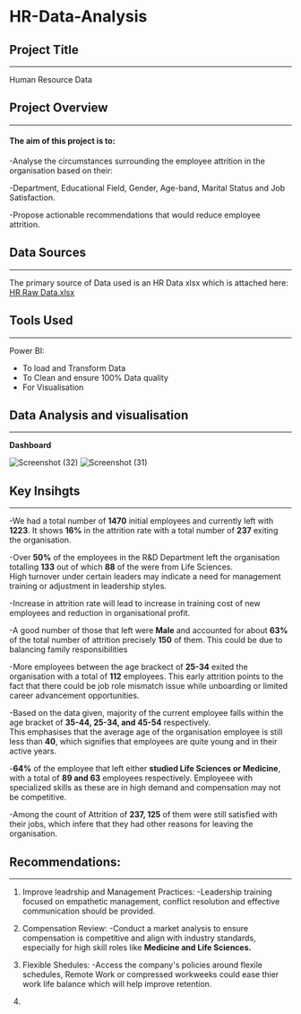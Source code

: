 # HR-Data-Analysis

## Project Title
---
Human Resource Data

## Project Overview
---
#### The aim of this project is to:
-Analyse the circumstances surrounding the employee attrition in the organisation based on their:

-Department, Educational Field, Gender, Age-band, Marital Status and Job Satisfaction. 

-Propose actionable recommendations that would reduce employee attrition.


## Data Sources
---
The primary source of Data used is an HR Data xlsx which is attached here:
[HR Raw Data.xlsx](https://github.com/user-attachments/files/17688876/HR.Raw.Data.xlsx)
 
## Tools Used
---
Power BI:
- To load and Transform Data
- To Clean and ensure 100% Data quality
- For Visualisation


## Data Analysis and visualisation
---

**Dashboard**

![Screenshot (32)](https://github.com/user-attachments/assets/125b6b84-81fc-4bd6-ad90-878c7ffdc7cc)
![Screenshot (31)](https://github.com/user-attachments/assets/a567e756-c294-420f-8fdc-a64002d84077)


## Key Insihgts
---

-We had a total number of **1470** initial employees and currently left with **1223**.  It shows **16%** in the attrition rate with a total number of **237** exiting the organisation.

-Over **50%** of the employees in the R&D Department left the organisation totalling **133** out of which **88** of the were from Life Sciences.  
High turnover under certain leaders may indicate a need for management training or adjustment in leadership styles.

-Increase in attrition rate will lead to increase in training cost of new employees and reduction in organisational profit.

-A good number of those that left were  **Male** and accounted for about **63%** of the total number of attrition precisely **150** of them.
This could be due to balancing family responsibilities

-More employees between the age brackect of **25-34** exited the organisation with a total of **112**  employees.
This early attrition points to the fact that there could be job role mismatch issue while unboarding or limited career advancement opportunities.

-Based on the data given, majority of the current employee falls within the age bracket of **35-44, 25-34, and 45-54** respectively.  
This emphasises that the average age of the organisation employee is still less than **40**, which signifies that employees are quite young and in their active years.

-**64%** of the employee that left either **studied Life Sciences or Medicine**, with a total of **89 and 63** employees respectively.
Employeee with specialized skills as these are in high demand and compensation may not be competitive. 

-Among the count of Attrition of **237, 125** of them were still satisfied with their jobs, which infere that they had other reasons for leaving the organisation.


## Recommendations:
---

1. Improve leadrship and Management Practices:
-Leadership training focused on empathetic management, conflict resolution and effective communication should be provided.

2. Compensation Review:
-Conduct a market analysis to ensure compensation is competitive and align with industry standards, especially for high skill roles like **Medicine and Life Sciences.**

3. Flexible Shedules:
-Access the company's policies around flexile schedules, Remote Work or compressed workweeks could ease thier work life balance which will help improve retention.

4. 

